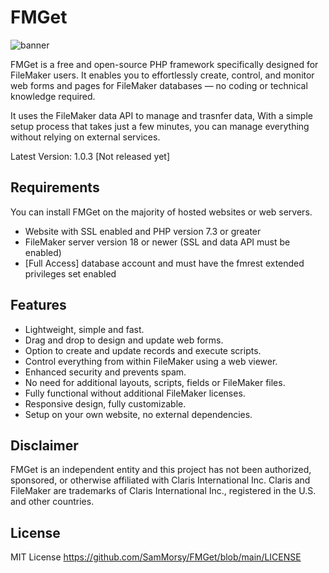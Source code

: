 # FMGet
![banner](https://github.com/user-attachments/assets/7e06255e-dfc2-40ba-92c2-5fb754b285c3)

FMGet is a free and open-source PHP framework specifically designed for FileMaker users. It enables you to effortlessly create, control, and monitor web forms and pages for  FileMaker databases — no coding or technical knowledge required.

It uses the FileMaker data API to manage and trasnfer data, With a simple setup process that takes just a few minutes, you can manage everything without relying on external services.

Latest Version: 1.0.3 [Not released yet]

## Requirements
You can install FMGet on the majority of hosted websites or web servers.

- Website with SSL enabled and PHP version 7.3 or greater
- FileMaker server version 18 or newer (SSL and data API must be enabled)
- [Full Access] database account and must have the fmrest extended privileges set enabled

## Features
- Lightweight, simple and fast.
- Drag and drop to design and update web forms.
- Option to create and update records and execute scripts.
- Control everything from within FileMaker using a web viewer.
- Enhanced security and prevents spam.
- No need for additional layouts, scripts, fields or FileMaker files.
- Fully functional without additional FileMaker licenses.
- Responsive design, fully customizable.
- Setup on your own website, no external dependencies.

## Disclaimer
FMGet is an independent entity and this project has not been authorized, sponsored, or otherwise affiliated with Claris International Inc. Claris and FileMaker are trademarks of Claris International Inc., registered in the U.S. and other countries.

## License
MIT License   https://github.com/SamMorsy/FMGet/blob/main/LICENSE
